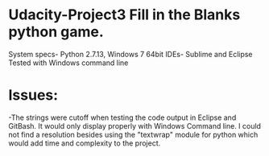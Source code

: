 # Udacity-Project3 Fill in the Blanks python game. 
System specs- Python 2.7.13, Windows 7 64bit
IDEs- Sublime and Eclipse
Tested with Windows command line
# Issues: 
-The strings were cutoff when testing the code output in Eclipse and GitBash. It would only display properly with Windows Command line. I could not find a resolution besides using the "textwrap" module for python which would add time and complexity to the project. 
